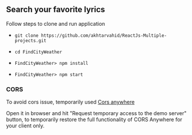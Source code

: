## Search your favorite lyrics

Follow steps to clone and run application
- `git clone https://github.com/akhtarvahid/ReactJs-Multiple-projects.git`

- `cd FindCityWeather`

- `FindCityWeather> npm install`

- `FindCityWeather> npm start`



### CORS

To avoid cors issue, temporarily used [Cors anywhere](https://cors-anywhere.herokuapp.com/)

Open it in browser and hit "Request temporary access to the demo server" button, to temporarily restore the full functionality of CORS Anywhere for your client only.
